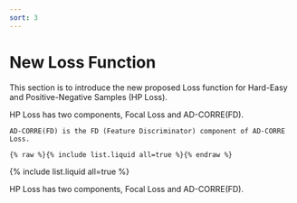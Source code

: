 ```yaml
---
sort: 3
---
```


# New Loss Function

This section is to introduce the new proposed Loss function for Hard-Easy and Positive-Negative Samples (HP Loss).

HP Loss has two components, Focal Loss and AD-CORRE(FD).

```note
AD-CORRE(FD) is the FD (Feature Discriminator) component of AD-CORRE Loss.
```


```
{% raw %}{% include list.liquid all=true %}{% endraw %}
```

{% include list.liquid all=true %}

HP Loss has two components, Focal Loss and AD-CORRE(FD).
